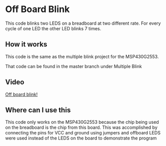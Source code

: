 # Off Board Blink
This code blinks two LEDS on a breadboard at two different rate. For every cycle of one LED the other LED blinks 7 times.

## How it works

This code is the same as the multiple blink project for the MSP430G2553.

That code can be found in the master branch under Multiple Blink

## Video
[Off board blink!](https://drive.google.com/file/d/1lSzcqBZ2AMvRVfbd9_6Ap2sSYYWkiq2G/view?usp=sharing)

## Where can I use this
This code only works on the MSP430G2553 because the chip being used on the breadboard is the chip from this board. This was accomplished by connecting the pins for VCC and ground using jumpers and offboard LEDS were used instead of the LEDS on the board to demonstrate the program

